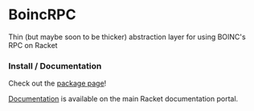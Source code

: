 # BoincRPC
Thin (but maybe soon to be thicker) abstraction layer for using BOINC's RPC on Racket

### Install / Documentation
Check out the [package page](https://pkgs.racket-lang.org/package/boincrpc)!

[Documentation](https://docs.racket-lang.org/boincrpc/) is available on the main Racket documentation portal.
